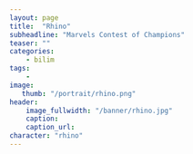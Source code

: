 ```yaml
---
layout: page
title:  "Rhino"
subheadline: "Marvels Contest of Champions"
teaser: ""
categories:
    - bilim
tags:
    -
image:
   thumb: "/portrait/rhino.png"
header:
    image_fullwidth: "/banner/rhino.jpg"
    caption: 
    caption_url:  
character: "rhino"
---
```


